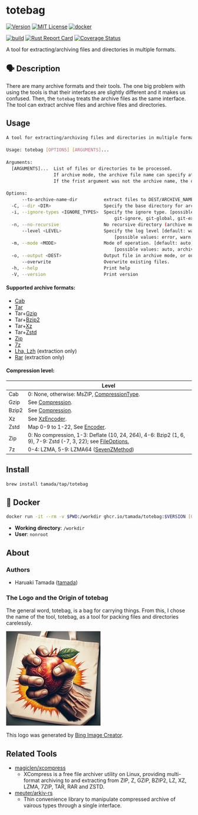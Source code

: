 # totebag

[![Version](https://shields.io/badge/Version-$VERSION-blue)](https://github.com/tamada/totebag/releases/tag/v$VERSION)
[![MIT License](https://shields.io/badge/License-MIT-blue)](https://github.com/tamada/totebag/blob/main/LICENSE)
[![docker](https://shields.io/badge/Docker-$VERSION-blue?logo=docker)](https://github.com/tamada/totebag/pkgs/container/totebag)

[![build](https://github.com/tamada/totebag/actions/workflows/build.yaml/badge.svg)](https://github.com/tamada/totebag/actions/workflows/build.yaml)
[![Rust Report Card](https://rust-reportcard.xuri.me/badge/github.com/tamada/totebag)](https://rust-reportcard.xuri.me/report/github.com/tamada/totebag)
[![Coverage Status](https://coveralls.io/repos/github/tamada/totebag/badge.svg)](https://coveralls.io/github/tamada/totebag)

A tool for extracting/archiving files and directories in multiple formats.

## :speaking_head: Description

There are many archive formats and their tools.
The one big problem with using the tools is that their interfaces are slightly different and it makes us confused.
Then, the `totebag` treats the archive files as the same interface.
The tool can extract archive files and archive files and directories.

## Usage

```sh
A tool for extracting/archiving files and directories in multiple formats.

Usage: totebag [OPTIONS] [ARGUMENTS]...

Arguments:
  [ARGUMENTS]...  List of files or directories to be processed.
                  If archive mode, the archive file name can specify at the first argument.
                  If the frist argument was not the archive name, the default archive name `totebag.zip` is applied.

Options:
      --to-archive-name-dir          extract files to DEST/ARCHIVE_NAME directory (extract mode).
  -C, --dir <DIR>                    Specify the base directory for archiving or extracting. [default: .]
  -i, --ignore-types <IGNORE_TYPES>  Specify the ignore type. [possible values: default, hidden,
                                         git-ignore, git-global, git-exclude, ignore]
  -n, --no-recursive                 No recursive directory (archive mode).
      --level <LEVEL>                Specify the log level [default: warn]
                                         [possible values: error, warn, info, debug, trace]
  -m, --mode <MODE>                  Mode of operation. [default: auto] 
                                         [possible values: auto, archive, extract, list]
  -o, --output <DEST>                Output file in archive mode, or output directory in extraction mode
      --overwrite                    Overwrite existing files.
  -h, --help                         Print help
  -V, --version                      Print version
```

#### Supported archive formats:

- [Cab](https://github.com/mdsteele/rust-cab)
- [Tar](https://crates.io/crates/tar)
- Tar+[Gzip](https://crates.io/crates/flate2)
- Tar+[Bzip2](https://crates.io/crates/bzip2)
- Tar+[Xz](https://crates.io/keywords/xz)
- Tar+[Zstd](https://crates.io/crates/zstd)
- [Zip](https://crates.io/crates/zip)
- [7z](https://crates.io/crates/sevenz-rust)
- [Lha, Lzh](https://github.com/royaltm/rust-delharc) (extraction only)
- [Rar](https://crates.io/crates/unrar) (extraction only)

#### Compression level:

|       | Level                                                        |
| ----- | ------------------------------------------------------------ |
| Cab   | 0: None, otherwise: MsZIP, [CompressionType](https://docs.rs/cab/latest/cab/enum.CompressionType.html). |
| Gzip  | See [Compression](https://docs.rs/flate2/1.0.35/flate2/struct.Compression.html#method.new). |
| Bzip2 | See [Compression](https://docs.rs/bzip2/latest/bzip2/struct.Compression.html#method.new). |
| Xz    | See [XzEncoder](https://docs.rs/xz/latest/xz/write/struct.XzEncoder.html#method.new). |
| Zstd  | Map 0-9 to 1-22, See [Encoder](https://docs.rs/zstd/latest/zstd/stream/write/struct.Encoder.html#method.new). |
| Zip   | 0: No compression, 1-3: Deflate (10, 24, 264), 4-6: Bzip2 (1, 6, 9), 7-9: Zstd (-7, 3, 22); see [FileOptions.](https://docs.rs/zip/2.2.2/zip/write/struct.FileOptions.html#method.compression_level) |
| 7z    | 0-4: LZMA, 5-9: LZMA64 ([SevenZMethod](https://docs.rs/sevenz-rust/latest/sevenz_rust/struct.SevenZMethod.html)) |

## Install

```sh
brew install tamada/tap/totebag
```

## :whale: Docker

```sh
docker run -it --rm -v $PWD:/workdir ghcr.io/tamada/totebag:$VERSION [OPTIONS] [ARGUMENTS]...
```

- **Working directory**: `/workdir`
- **User**: `nonroot`

## About

### Authors

- Haruaki Tamada ([tamada](https://github.com/tamada/))

### The Logo and the Origin of totebag

The general word, totebag, is a bag for carrying things.
From this, I chose the name of the tool, totebag, as a tool for packing files and directories carelessly.

![logo](docs/assets/logo.jpeg)

This logo was generated by [Bing Image Creator](https://www.bing.com/images/create/e4b880e381a4e381aee3828ae38293e38194e38292e78987e6898be381a7e6bdb0e38199e794b7e381aee6898be3818ce68f8fe3818be3828ce3819fe38388e383bce38388e38390e38383e382b0e381aee58699e79c9f/1-6614ce41dd1c44aeae12e06dec2e8d68?id=W4JmwP3BnK41FZKKFPisSw%3d%3d&view=detailv2&idpp=genimg&thId=OIG3.H3M7RnPEDRZaxzpZJuii&FORM=GCRIDP&ajaxhist=0&ajaxserp=0).

## Related Tools

- [magiclen/xcompress](https://github.com/magiclen/xcompress)
  - XCompress is a free file archiver utility on Linux, providing multi-format archiving to and extracting from ZIP, Z, GZIP, BZIP2, LZ, XZ, LZMA, 7ZIP, TAR, RAR and ZSTD.
- [meuter/arkiv-rs](https://github.com/meuter/arkiv-rs)
  - Thin convenience library to manipulate compressed archive of vairous types through a single interface.

